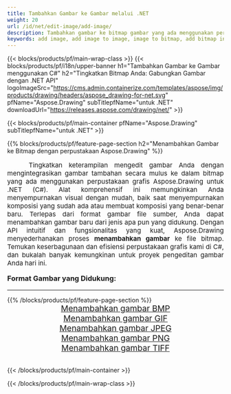 ```yaml
---
title: Tambahkan Gambar ke Gambar melalui .NET
weight: 20
url: /id/net/edit-image/add-image/
description: Tambahkan gambar ke bitmap gambar yang ada menggunakan perpustakaan grafis Aspose.Drawing untuk .NET (C#)
keywords: add image, add image to image, image to bitmap, add bitmap in C#, bitmap images in C#, 2D graphics, graphic library untuk .NET, image files, raster image, edit images, save image, menambahkan gambar
---
```


{{< blocks/products/pf/main-wrap-class >}}
{{< blocks/products/pf/i18n/upper-banner h1="Tambahkan Gambar ke Gambar menggunakan C#" h2="Tingkatkan Bitmap Anda: Gabungkan Gambar dengan .NET API" logoImageSrc="https://cms.admin.containerize.com/templates/aspose/img/products/drawing/headers/aspose_drawing-for-net.svg" pfName="Aspose.Drawing" subTitlepfName="untuk .NET" downloadUrl="https://releases.aspose.com/drawing/net/" >}}

{{< blocks/products/pf/main-container pfName="Aspose.Drawing" subTitlepfName="untuk .NET" >}}

{{% blocks/products/pf/feature-page-section  h2="Menambahkan Gambar ke Bitmap dengan perpustakaan Aspose.Drawing" %}}
<p align="justify" style="text-indent:50px;font-size:15px;">
Tingkatkan keterampilan mengedit gambar Anda dengan mengintegrasikan gambar tambahan secara mulus ke dalam bitmap yang ada menggunakan perpustakaan grafis Aspose.Drawing untuk .NET (C#). Alat komprehensif ini memungkinkan Anda menyempurnakan visual dengan mudah, baik saat menyempurnakan komposisi yang sudah ada atau membuat komposisi yang benar-benar baru. Terlepas dari format gambar file sumber, Anda dapat menambahkan gambar baru dari jenis apa pun yang didukung. Dengan API intuitif dan fungsionalitas yang kuat, Aspose.Drawing menyederhanakan proses <b>menambahkan gambar</b> ke file bitmap. Temukan keserbagunaan dan efisiensi perpustakaan grafis kami di C#, dan bukalah banyak kemungkinan untuk proyek pengeditan gambar Anda hari ini.</p>

<h3 style="margin-top:16px;">
Format Gambar yang Didukung:
</h3>

<hr/>
{{% /blocks/products/pf/feature-page-section %}}
<div class="container-fluid productfamilypage bg-gray">
    <div class="convertypes bg-gray agp-content section">
        <div class="container">
		    <div class="row other-converters" style="font-size: 19px;text-align:center;">
		        <div class='col-md-3 other-converter remove-lp remove-rp'><a href="bmp/" style="padding:15px;">Menambahkan gambar BMP</a></div>
                <div class='col-md-3 other-converter remove-lp remove-rp'><a href="gif/" style="padding:15px;">Menambahkan gambar GIF</a></div>
                <div class='col-md-3 other-converter remove-lp remove-rp'><a href="jpeg/" style="padding:15px;">Menambahkan gambar JPEG</a></div>
                <div class='col-md-3 other-converter remove-lp remove-rp'><a href="png/" style="padding:15px;">Menambahkan gambar PNG</a></div>
                <div class='col-md-3 other-converter remove-lp remove-rp'><a href="tiff/" style="padding:15px;">Menambahkan gambar TIFF</a></div>
            </div>
        </div>
    </div>
</div>
<br/>

{{< /blocks/products/pf/main-container >}}

{{< /blocks/products/pf/main-wrap-class >}}
